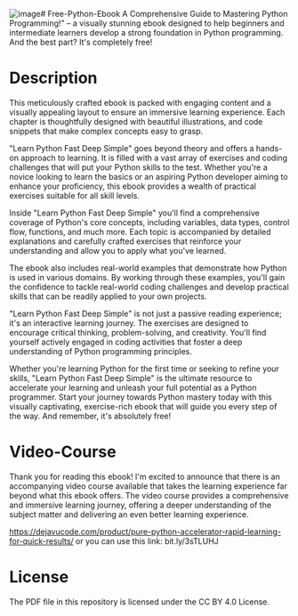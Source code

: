 ![image](https://github.com/DejavuCode/Free-Python-Ebook/assets/143882227/292c4714-364c-4e08-a930-96fae3e0d0fb)# Free-Python-Ebook
A Comprehensive Guide to Mastering Python Programming!" – a visually stunning ebook designed to help beginners and intermediate learners develop a strong foundation in Python programming. And the best part? It's completely free!

# Description
This meticulously crafted ebook is packed with engaging content and a visually appealing layout to ensure an immersive learning experience. Each chapter is thoughtfully designed with beautiful illustrations, and code snippets that make complex concepts easy to grasp.

"Learn Python Fast Deep Simple" goes beyond theory and offers a hands-on approach to learning. It is filled with a vast array of exercises and coding challenges that will put your Python skills to the test. Whether you're a novice looking to learn the basics or an aspiring Python developer aiming to enhance your proficiency, this ebook provides a wealth of practical exercises suitable for all skill levels.

Inside "Learn Python Fast Deep Simple" you'll find a comprehensive coverage of Python's core concepts, including variables, data types, control flow, functions, and much more. Each topic is accompanied by detailed explanations and carefully crafted exercises that reinforce your understanding and allow you to apply what you've learned.

The ebook also includes real-world examples that demonstrate how Python is used in various domains. By working through these examples, you'll gain the confidence to tackle real-world coding challenges and develop practical skills that can be readily applied to your own projects.

"Learn Python Fast Deep Simple" is not just a passive reading experience; it's an interactive learning journey. The exercises are designed to encourage critical thinking, problem-solving, and creativity. You'll find yourself actively engaged in coding activities that foster a deep understanding of Python programming principles.

Whether you're learning Python for the first time or seeking to refine your skills, "Learn Python Fast Deep Simple" is the ultimate resource to accelerate your learning and unleash your full potential as a Python programmer. Start your journey towards Python mastery today with this visually captivating, exercise-rich ebook that will guide you every step of the way. And remember, it's absolutely free!

# Video-Course
Thank you for reading this ebook! I'm excited to announce that there is an accompanying video course available that takes the learning experience far beyond what this ebook offers. The video course provides a comprehensive and immersive learning journey, offering a deeper understanding of the subject matter and delivering an even better learning experience.

https://dejavucode.com/product/pure-python-accelerator-rapid-learning-for-quick-results/
or you can use this link:
bit.ly/3sTLUHJ



# License
The PDF file in this repository is licensed under the CC BY 4.0 License.

